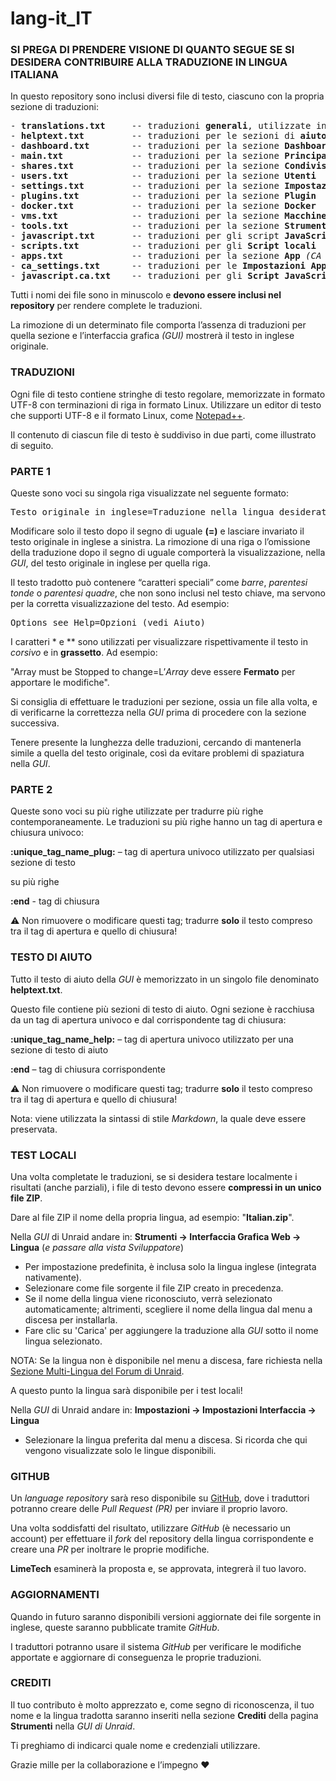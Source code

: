 # lang-it_IT

### SI PREGA DI PRENDERE VISIONE DI QUANTO SEGUE SE SI DESIDERA CONTRIBUIRE ALLA TRADUZIONE IN LINGUA ITALIANA

In questo repository sono inclusi diversi file di testo, ciascuno con la propria sezione di traduzioni:

<pre>
- <strong>translations.txt</strong>     -- traduzioni <strong>generali</strong>, utilizzate in diverse sezioni
- <strong>helptext.txt</strong>         -- traduzioni per le sezioni di <strong>aiuto</strong>
- <strong>dashboard.txt</strong>        -- traduzioni per la sezione <strong>Dashboard</strong>
- <strong>main.txt</strong>             -- traduzioni per la sezione <strong>Principale</strong>
- <strong>shares.txt</strong>           -- traduzioni per la sezione <strong>Condivisioni</strong>
- <strong>users.txt</strong>            -- traduzioni per la sezione <strong>Utenti</strong>
- <strong>settings.txt</strong>         -- traduzioni per la sezione <strong>Impostazioni</strong>
- <strong>plugins.txt</strong>          -- traduzioni per la sezione <strong>Plugin</strong>
- <strong>docker.txt</strong>           -- traduzioni per la sezione <strong>Docker</strong>
- <strong>vms.txt</strong>              -- traduzioni per la sezione <strong>Macchine virtuali</strong>
- <strong>tools.txt</strong>            -- traduzioni per la sezione <strong>Strumenti</strong>
- <strong>javascript.txt</strong>       -- traduzioni per gli script <strong>JavaScript</strong>
- <strong>scripts.txt</strong>          -- traduzioni per gli <strong>Script locali</strong>
- <strong>apps.txt</strong>             -- traduzioni per la sezione <strong>App</strong> <em>(CA = Community Applications)</em>
- <strong>ca_settings.txt</strong>      -- traduzioni per le <strong>Impostazioni App</strong> <em>(CA)</em>
- <strong>javascript.ca.txt</strong>    -- traduzioni per gli <strong>Script JavaScript</strong> della sezione <em>CA</em>
</pre>

Tutti i nomi dei file sono in minuscolo e <strong>devono essere inclusi nel repository</strong> per rendere complete le traduzioni.

La rimozione di un determinato file comporta l’assenza di traduzioni per quella sezione e l’interfaccia grafica *(GUI)* mostrerà il testo in inglese originale.


### TRADUZIONI

Ogni file di testo contiene stringhe di testo regolare, memorizzate in formato UTF-8 con terminazioni di riga in formato Linux.
Utilizzare un editor di testo che supporti UTF-8 e il formato Linux, come [Notepad++](https://notepad-plus-plus.org/downloads).

Il contenuto di ciascun file di testo è suddiviso in due parti, come illustrato di seguito.


### PARTE 1

Queste sono voci su singola riga visualizzate nel seguente formato:

<pre>Testo originale in inglese=Traduzione nella lingua desiderata</pre>

Modificare solo il testo dopo il segno di uguale **(=)** e lasciare invariato il testo originale in inglese a sinistra.
La rimozione di una riga o l’omissione della traduzione dopo il segno di uguale comporterà la visualizzazione, nella *GUI*, del testo originale in inglese per quella riga.

Il testo tradotto può contenere “caratteri speciali” come *barre*, *parentesi tonde* o *parentesi quadre*, che non sono inclusi nel testo chiave, ma servono per la corretta visualizzazione del testo.
Ad esempio:

<pre>Options see Help=Opzioni (vedi Aiuto)</pre>

I caratteri \* e \*\* sono utilizzati per visualizzare rispettivamente il testo in *corsivo* e in **grassetto**.
Ad esempio:

"Array must be Stopped to change=L’*Array* deve essere **Fermato** per apportare le modifiche".

Si consiglia di effettuare le traduzioni per sezione, ossia un file alla volta, e di verificarne la correttezza nella *GUI* prima di procedere con la sezione successiva.

Tenere presente la lunghezza delle traduzioni, cercando di mantenerla simile a quella del testo originale, così da evitare problemi di spaziatura nella *GUI*.


### PARTE 2

Queste sono voci su più righe utilizzate per tradurre più righe contemporaneamente.
Le traduzioni su più righe hanno un tag di apertura e chiusura univoco:

**:unique_tag_name_plug:** – tag di apertura univoco utilizzato per qualsiasi sezione di testo 

su più righe

**:end**    - tag di chiusura

⚠️ Non rimuovere o modificare questi tag; tradurre **solo** il testo compreso tra il tag di apertura e quello di chiusura!


### TESTO DI AIUTO

Tutto il testo di aiuto della *GUI* è memorizzato in un singolo file denominato **helptext.txt**.

Questo file contiene più sezioni di testo di aiuto.
Ogni sezione è racchiusa da un tag di apertura univoco e dal corrispondente tag di chiusura:

**:unique_tag_name_help:**	– tag di apertura univoco utilizzato per una sezione di testo di aiuto

**:end**	– tag di chiusura corrispondente

⚠️ Non rimuovere o modificare questi tag; tradurre **solo** il testo compreso tra il tag di apertura e quello di chiusura!

Nota: viene utilizzata la sintassi di stile *Markdown*, la quale deve essere preservata.


### TEST LOCALI

Una volta completate le traduzioni, se si desidera testare localmente i risultati (anche parziali), i file di testo devono essere **compressi in un unico file ZIP**.

Dare al file ZIP il nome della propria lingua, ad esempio: "**Italian.zip**".

Nella *GUI* di Unraid andare in: **Strumenti -> Interfaccia Grafica Web -> Lingua** (*e passare alla vista Sviluppatore*)

- Per impostazione predefinita, è inclusa solo la lingua inglese (integrata nativamente).
- Selezionare come file sorgente il file ZIP creato in precedenza.
- Se il nome della lingua viene riconosciuto, verrà selezionato automaticamente; altrimenti, scegliere il nome della lingua dal menu a discesa per installarla.
- Fare clic su 'Carica' per aggiungere la traduzione alla *GUI* sotto il nome lingua selezionato.

NOTA: Se la lingua non è disponibile nel menu a discesa, fare richiesta nella [Sezione Multi-Lingua del Forum di Unraid](https://forums.unraid.net/forum/75-multi-language-section/).

A questo punto la lingua sarà disponibile per i test locali!

Nella *GUI* di Unraid andare in: **Impostazioni -> Impostazioni Interfaccia -> Lingua**

- Selezionare la lingua preferita dal menu a discesa. Si ricorda che qui vengono visualizzate solo le lingue disponibili.


### GITHUB

Un *language repository* sarà reso disponibile su [GitHub](https://github.com/unraid), dove i traduttori potranno creare delle *Pull Request (PR)* per inviare il proprio lavoro.

Una volta soddisfatti del risultato, utilizzare *GitHub* (è necessario un account) per effettuare il *fork* del repository della lingua corrispondente e creare una *PR* per inoltrare le proprie modifiche.

**LimeTech** esaminerà la proposta e, se approvata, integrerà il tuo lavoro.


### AGGIORNAMENTI

Quando in futuro saranno disponibili versioni aggiornate dei file sorgente in inglese, queste saranno pubblicate tramite *GitHub*.

I traduttori potranno usare il sistema *GitHub* per verificare le modifiche apportate e aggiornare di conseguenza le proprie traduzioni.


### CREDITI

Il tuo contributo è molto apprezzato e, come segno di riconoscenza, il tuo nome e la lingua tradotta saranno inseriti nella sezione **Crediti** della pagina **Strumenti** nella *GUI di Unraid*.

Ti preghiamo di indicarci quale nome e credenziali utilizzare.

Grazie mille per la collaborazione e l’impegno ❤️
